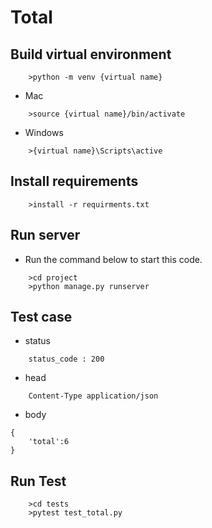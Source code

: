 # Total

## Build virtual environment

```
    >python -m venv {virtual name}

```
* Mac
  
```
    >source {virtual name}/bin/activate
```
* Windows

```
    >{virtual name}\Scripts\active
```
## Install requirements

```
    >install -r requirments.txt
```

## Run server

* Run the command below to start this code.

``` 
    >cd project
    >python manage.py runserver
```

## Test case

* status

```
    status_code : 200
```

* head

```
    Content-Type application/json

```

* body

```jason
{
    'total':6
}
```

## Run Test

```
    >cd tests
    >pytest test_total.py 
```
